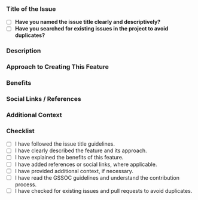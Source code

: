 ### Title of the Issue
- [ ] **Have you named the issue title clearly and descriptively?**
- [ ] **Have you searched for existing issues in the project to avoid duplicates?**
<!-- Example: "feat: [Component] Add social media sharing functionality" -->
<!-- Use format: "feat: [affected section] concise description" -->

### Description
<!-- A clear and detailed description of the feature, including the problem you're addressing, the solution you're proposing, and any relevant details. -->

### Approach to Creating This Feature
<!-- Describe your approach to creating this feature. How does it integrate with existing components or functionality? Provide examples or ideas. -->

### Benefits
<!-- Explain the benefits of this feature. How will it improve the project or user experience? -->

### Social Links / References
<!-- If relevant, provide links to other resources (social media links, GitHub repos, examples) that may help understand or enhance the feature. -->

### Additional Context
<!-- Add any other relevant information, such as user stories, use cases, or mockups, to provide more detail about the feature request. -->

### Checklist
- [ ] I have followed the issue title guidelines.
- [ ] I have clearly described the feature and its approach.
- [ ] I have explained the benefits of this feature.
- [ ] I have added references or social links, where applicable.
- [ ] I have provided additional context, if necessary.
- [ ] I have read the GSSOC guidelines and understand the contribution process.
- [ ] I have checked for existing issues and pull requests to avoid duplicates.
